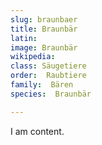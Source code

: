 ```yaml
---
slug: braunbaer
title: Braunbär
latin:
image: Braunbär
wikipedia: 
class: Säugetiere
order:  Raubtiere
family:  Bären
species:  Braunbär

---
```


I am content.
